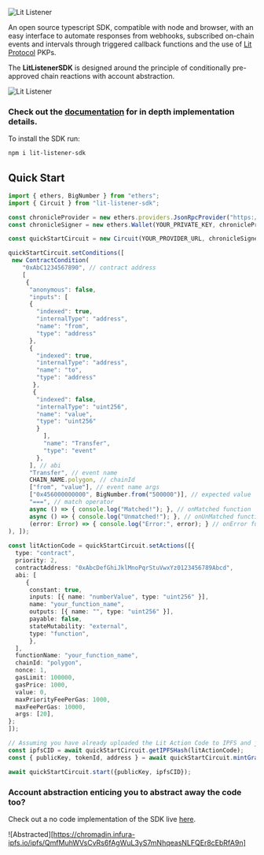 ![Lit Listener](https://chromadin.infura-ipfs.io/ipfs/QmVt1J27ZQHYRTFFggEFnMx4WXqk6mWwiNE9V4dcztPMk6)

An open source typescript SDK, compatible with node and browser, with an easy interface to automate responses from webhooks, subscribed on-chain events and intervals through triggered callback functions and the use of [Lit Protocol](https://litprotocol.com) PKPs.

The __LitListenerSDK__ is designed around the principle of conditionally pre-approved chain reactions with account abstraction. 

![Lit Listener](https://chromadin.infura-ipfs.io/ipfs/Qmdmr63FxiEm4AAxv6kmPK5PvEPMNNxS2KLzkCQdcbkFHr)


### Check out the [documentation](https://docs.irrevocable.dev) for in depth implementation details.

To install the SDK run:

```bash
npm i lit-listener-sdk
```

## Quick Start
```typescript
import { ethers, BigNumber } from "ethers";
import { Circuit } from "lit-listener-sdk";

const chronicleProvider = new ethers.providers.JsonRpcProvider("https://chain-rpc.litprotocol.com/http", 175177);
const chronicleSigner = new ethers.Wallet(YOUR_PRIVATE_KEY, chronicleProvider);

const quickStartCircuit = new Circuit(YOUR_PROVIDER_URL, chronicleSigner);

quickStartCircuit.setConditions([
 new ContractCondition(
    "0xAbC1234567890", // contract address
    [
     {
      "anonymous": false,
      "inputs": [
      {
        "indexed": true,
        "internalType": "address",
        "name": "from",
        "type": "address"
      },
      {
        "indexed": true,
        "internalType": "address",
        "name": "to",
        "type": "address"
       },
       {
        "indexed": false,
        "internalType": "uint256",
        "name": "value",
        "type": "uint256"
        }
          ],
          "name": "Transfer",
          "type": "event"
        },
      ], // abi
      "Transfer", // event name
      CHAIN_NAME.polygon, // chainId
      ["from", "value"], // event name args
      ["0x456000000000", BigNumber.from("500000")], // expected value
      "===", // match operator
      async () => { console.log("Matched!"); }, // onMatched function
      async () => { console.log("Unmatched!"); }, // onUnMatched function
      (error: Error) => { console.log("Error:", error); } // onError function,
), ]);
        
const litActionCode = quickStartCircuit.setActions([{
  type: "contract", 
  priority: 2, 
  contractAddress: "0xAbcDefGhiJklMnoPqrStuVwxYz0123456789Abcd", 
  abi: [
     {
      constant: true,
      inputs: [{ name: "numberValue", type: "uint256" }],
      name: "your_function_name",
      outputs: [{ name: "", type: "uint256" }],
      payable: false,
      stateMutability: "external",
      type: "function",
      },
  ], 
  functionName: "your_function_name", 
  chainId: "polygon", 
  nonce: 1, 
  gasLimit: 100000, 
  gasPrice: 1000, 
  value: 0, 
  maxPriorityFeePerGas: 1000, 
  maxFeePerGas: 10000, 
  args: [20], 
};
]);

// Assuming you have already uploaded the Lit Action Code to IPFS and just need to retrive the hash
const ipfsCID = await quickStartCircuit.getIPFSHash(litActionCode);
const { publicKey, tokenId, address } = await quickStartCircuit.mintGrantBurnPKP(ipfsCID);

await quickStartCircuit.start({publicKey, ipfsCID});
```

### Account abstraction enticing you to abstract away the code too?
Check out a no code implementation of the SDK live [here](https://listener.irrevocable.dev).

![Abstracted][https://chromadin.infura-ipfs.io/ipfs/QmfMuhWVsCvRs6fAgWuL3yS7mNhqeasNLFQEr8cEbRfA9n]